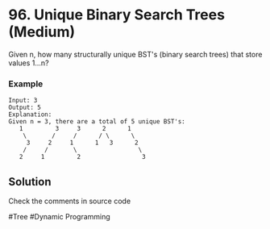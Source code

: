 # 96. Unique Binary Search Trees (Medium)

Given n, how many structurally unique BST's (binary search trees) that store values 1...n?

### Example
```
Input: 3
Output: 5
Explanation:
Given n = 3, there are a total of 5 unique BST's:
   1         3     3      2      1
    \       /     /      / \      \
     3     2     1      1   3      2
    /     /       \                 \
   2     1         2                 3
```

## Solution
Check the comments in source code

#Tree #Dynamic Programming

